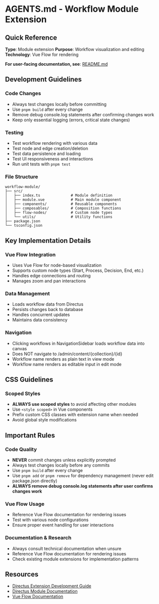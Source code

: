 # AGENTS.md - Workflow Module Extension

## Quick Reference

**Type**: Module extension
**Purpose**: Workflow visualization and editing
**Technology**: Vue Flow for rendering

**For user-facing documentation, see**: [README.md](README.md)

## Development Guidelines

### Code Changes
- Always test changes locally before committing
- Use `pnpm build` after every change
- Remove debug console.log statements after confirming changes work
- Keep only essential logging (errors, critical state changes)

### Testing
- Test workflow rendering with various data
- Test node and edge creation/deletion
- Test data persistence and loading
- Test UI responsiveness and interactions
- Run unit tests with `pnpm test`

### File Structure
```
workflow-module/
├── src/
│   ├── index.ts              # Module definition
│   ├── module.vue            # Main module component
│   ├── components/           # Reusable components
│   ├── composables/          # Composition functions
│   ├── flow-nodes/           # Custom node types
│   └── utils/                # Utility functions
├── package.json
└── tsconfig.json
```

## Key Implementation Details

### Vue Flow Integration
- Uses Vue Flow for node-based visualization
- Supports custom node types (Start, Process, Decision, End, etc.)
- Handles edge connections and routing
- Manages zoom and pan interactions

### Data Management
- Loads workflow data from Directus
- Persists changes back to database
- Handles concurrent updates
- Maintains data consistency

### Navigation
- Clicking workflows in NavigationSidebar loads workflow data into canvas
- Does NOT navigate to /admin/content/{collection}/{id}
- Workflow name renders as plain text in view mode
- Workflow name renders as editable input in edit mode

## CSS Guidelines

### Scoped Styles
- **ALWAYS use scoped styles** to avoid affecting other modules
- Use `<style scoped>` in Vue components
- Prefix custom CSS classes with extension name when needed
- Avoid global style modifications

## Important Rules

### Code Quality
- **NEVER** commit changes unless explicitly prompted
- Always test changes locally before any commits
- Use `pnpm build` after every change
- Use `pnpm add` or `pnpm remove` for dependency management (never edit package.json directly)
- **ALWAYS remove debug console.log statements after user confirms changes work**

### Vue Flow Usage
- Reference Vue Flow documentation for rendering issues
- Test with various node configurations
- Ensure proper event handling for user interactions

### Documentation & Research
- Always consult technical documentation when unsure
- Reference Vue Flow documentation for rendering issues
- Check existing module extensions for implementation patterns

## Resources

- [Directus Extension Development Guide](https://docs.directus.io/extensions/)
- [Directus Module Documentation](https://docs.directus.io/extensions/modules/)
- [Vue Flow Documentation](https://vueflow.dev/)

